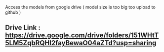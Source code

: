 Access the models from google drive ( model size is too big too upload to github )
## Drive Link : https://drive.google.com/drive/folders/151WHtT5LM5ZqbRQHl2fayBewaO04aZTd?usp=sharing

